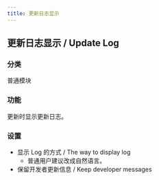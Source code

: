 ```yaml
---
title: 更新日志显示
---
```


## 更新日志显示 / Update Log

### 分类

普通模块

### 功能

更新时显示更新日志。

### 设置

- 显示 Log 的方式 / The way to display log
  - 普通用户建议改成自然语言。
- 保留开发者更新信息 / Keep developer messages
